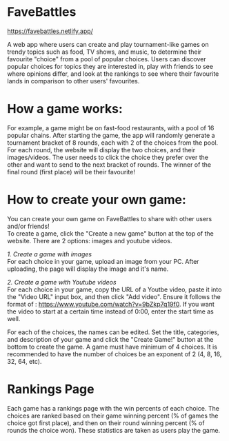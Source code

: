 # FaveBattles
https://favebattles.netlify.app/

A web app where users can create and play tournament-like games on trendy topics such as food, TV shows, and music, to determine their favourite "choice" from a pool of 
popular choices. Users can discover popular choices for topics they are interested in, play with friends to see where opinions differ, and look at the rankings to see
where their favourite lands in comparison to other users' favourites. 

# How a game works:
For example, a game might be on fast-food restaurants, with a pool of 16 popular chains. After starting the game, the app will randomly generate a tournament
bracket of 8 rounds, each with 2 of the choices from the pool. For each round, the website will display the two choices, and their images/videos. The user needs to click
the choice they prefer over the other and want to send to the next bracket of rounds. The winner of the final round (first place) will be their favourite! 

# How to create your own game: 
You can create your own game on FaveBattles to share with other users and/or friends!\
To create a game, click the "Create a new game" button at the top of the website. There are 2 options: images and youtube videos. 

*1. Create a game with images*\
For each choice in your game, upload an image from your PC. After uploading, the page will display the image and it's name. 

*2. Create a game with Youtube videos*\
For each choice in your game, copy the URL of a Youtbe video, paste it into the "Video URL" input box, and then click "Add video". Ensure it follows the format of : 
https://www.youtube.com/watch?v=9bZkp7q19f0. If you want the video to start at a certain time instead of 0:00, enter the start time as well. 

For each of the choices, the names can be edited. Set the title, categories, and description of your game and click the "Create Game!" button at the bottom to create the game.
A game must have minimum of 4 choices. It is recommended to have the number of choices be an exponent of 2 (4, 8, 16, 32, 64, etc). 


# Rankings Page
Each game has a rankings page with the win percents of each choice. The choices are ranked based on their game winning percent (% of games the choice got first place), and 
then on their round winning percent (% of rounds the choice won). These statistics are taken as users play the game.
